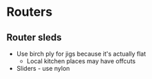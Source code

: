# Routers

## Router sleds

- Use birch ply for jigs because it's actually flat
  - Local kitchen places may have offcuts
- Sliders - use nylon